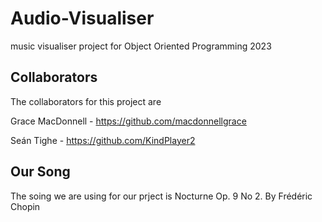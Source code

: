# Audio-Visualiser
music visualiser project for Object Oriented Programming 2023

## Collaborators
The collaborators for this project are

Grace MacDonnell - https://github.com/macdonnellgrace

Seán Tighe - https://github.com/KindPlayer2

## Our Song
The soing we are using for our prject is Nocturne Op. 9 No 2. By Frédéric Chopin
